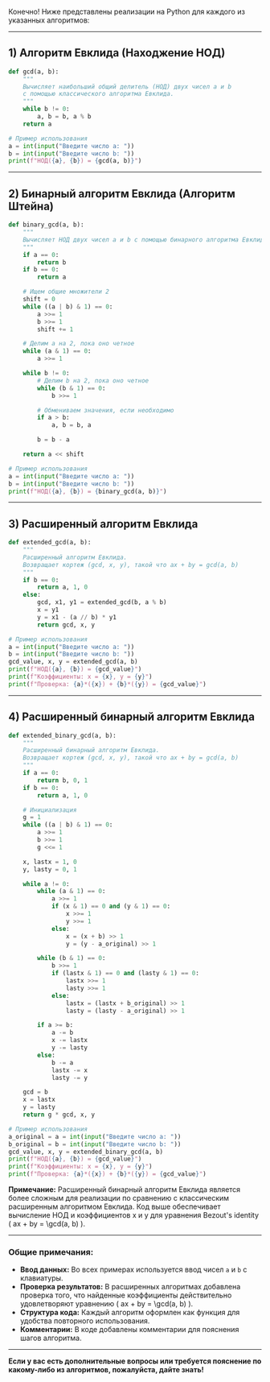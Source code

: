 Конечно! Ниже представлены реализации на Python для каждого из указанных алгоритмов:

---

## 1) Алгоритм Евклида (Находжение НОД)

```python
def gcd(a, b):
    """
    Вычисляет наибольший общий делитель (НОД) двух чисел a и b
    с помощью классического алгоритма Евклида.
    """
    while b != 0:
        a, b = b, a % b
    return a

# Пример использования
a = int(input("Введите число a: "))
b = int(input("Введите число b: "))
print(f"НОД({a}, {b}) = {gcd(a, b)}")
```

---

## 2) Бинарный алгоритм Евклида (Алгоритм Штейна)

```python
def binary_gcd(a, b):
    """
    Вычисляет НОД двух чисел a и b с помощью бинарного алгоритма Евклида.
    """
    if a == 0:
        return b
    if b == 0:
        return a

    # Ищем общие множители 2
    shift = 0
    while ((a | b) & 1) == 0:
        a >>= 1
        b >>= 1
        shift += 1

    # Делим a на 2, пока оно четное
    while (a & 1) == 0:
        a >>= 1

    while b != 0:
        # Делим b на 2, пока оно четное
        while (b & 1) == 0:
            b >>= 1

        # Обмениваем значения, если необходимо
        if a > b:
            a, b = b, a

        b = b - a

    return a << shift

# Пример использования
a = int(input("Введите число a: "))
b = int(input("Введите число b: "))
print(f"НОД({a}, {b}) = {binary_gcd(a, b)}")
```

---

## 3) Расширенный алгоритм Евклида

```python
def extended_gcd(a, b):
    """
    Расширенный алгоритм Евклида.
    Возвращает кортеж (gcd, x, y), такой что ax + by = gcd(a, b)
    """
    if b == 0:
        return a, 1, 0
    else:
        gcd, x1, y1 = extended_gcd(b, a % b)
        x = y1
        y = x1 - (a // b) * y1
        return gcd, x, y

# Пример использования
a = int(input("Введите число a: "))
b = int(input("Введите число b: "))
gcd_value, x, y = extended_gcd(a, b)
print(f"НОД({a}, {b}) = {gcd_value}")
print(f"Коэффициенты: x = {x}, y = {y}")
print(f"Проверка: {a}*({x}) + {b}*({y}) = {gcd_value}")
```

---

## 4) Расширенный бинарный алгоритм Евклида

```python
def extended_binary_gcd(a, b):
    """
    Расширенный бинарный алгоритм Евклида.
    Возвращает кортеж (gcd, x, y), такой что ax + by = gcd(a, b)
    """
    if a == 0:
        return b, 0, 1
    if b == 0:
        return a, 1, 0

    # Инициализация
    g = 1
    while ((a | b) & 1) == 0:
        a >>= 1
        b >>= 1
        g <<= 1

    x, lastx = 1, 0
    y, lasty = 0, 1

    while a != 0:
        while (a & 1) == 0:
            a >>= 1
            if (x & 1) == 0 and (y & 1) == 0:
                x >>= 1
                y >>= 1
            else:
                x = (x + b) >> 1
                y = (y - a_original) >> 1

        while (b & 1) == 0:
            b >>= 1
            if (lastx & 1) == 0 and (lasty & 1) == 0:
                lastx >>= 1
                lasty >>= 1
            else:
                lastx = (lastx + b_original) >> 1
                lasty = (lasty - a_original) >> 1

        if a >= b:
            a -= b
            x -= lastx
            y -= lasty
        else:
            b -= a
            lastx -= x
            lasty -= y

    gcd = b
    x = lastx
    y = lasty
    return g * gcd, x, y

# Пример использования
a_original = a = int(input("Введите число a: "))
b_original = b = int(input("Введите число b: "))
gcd_value, x, y = extended_binary_gcd(a, b)
print(f"НОД({a}, {b}) = {gcd_value}")
print(f"Коэффициенты: x = {x}, y = {y}")
print(f"Проверка: {a}*({x}) + {b}*({y}) = {gcd_value}")
```

**Примечание:** Расширенный бинарный алгоритм Евклида является более сложным для реализации по сравнению с классическим расширенным алгоритмом Евклида. Код выше обеспечивает вычисление НОД и коэффициентов x и y для уравнения Bezout's identity \( ax + by = \gcd(a, b) \).

---

### **Общие примечания:**

- **Ввод данных:** Во всех примерах используется ввод чисел `a` и `b` с клавиатуры.
- **Проверка результатов:** В расширенных алгоритмах добавлена проверка того, что найденные коэффициенты действительно удовлетворяют уравнению \( ax + by = \gcd(a, b) \).
- **Структура кода:** Каждый алгоритм оформлен как функция для удобства повторного использования.
- **Комментарии:** В коде добавлены комментарии для пояснения шагов алгоритма.

---

**Если у вас есть дополнительные вопросы или требуется пояснение по какому-либо из алгоритмов, пожалуйста, дайте знать!**